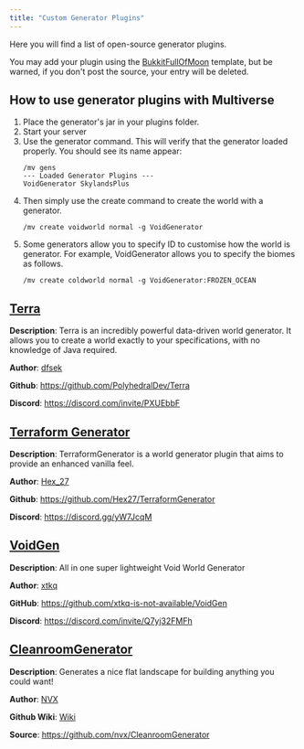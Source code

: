 ```yaml
---
title: "Custom Generator Plugins"
---
```


Here you will find a list of open-source generator plugins.

You may add your plugin using the [BukkitFullOfMoon](https://github.com/Dinnerbone/BukkitFullOfMoon) template, but be warned, if you don't post the source, your entry will be deleted.

## How to use generator plugins with Multiverse

1. Place the generator's jar in your plugins folder.
2. Start your server
3. Use the generator command. This will verify that the generator loaded properly. You should see its name appear:
   ```
   /mv gens
   --- Loaded Generator Plugins ---
   VoidGenerator SkylandsPlus
   ```
4. Then simply use the create command to create the world with a generator.
   ```
   /mv create voidworld normal -g VoidGenerator
   ```
5. Some generators allow you to specify ID to customise how the world is generator. For example, VoidGenerator allows you to specify the biomes as follows.
   ```
   /mv create coldworld normal -g VoidGenerator:FROZEN_OCEAN
   ```

## [Terra](https://www.spigotmc.org/resources/terra.85151/)

**Description**: Terra is an incredibly powerful data-driven world generator. It allows you to create a world exactly to your specifications, with no knowledge of Java required.

**Author**: [dfsek](https://www.spigotmc.org/resources/authors/dfsek.597832/)

**Github**: https://github.com/PolyhedralDev/Terra

**Discord**: https://discord.com/invite/PXUEbbF

## [Terraform Generator](https://www.spigotmc.org/resources/terraformgenerator-1-18-2-1-21-4.75132/)

**Description**: TerraformGenerator is a world generator plugin that aims to provide an enhanced vanilla feel.

**Author**: [Hex_27](https://www.spigotmc.org/resources/authors/hex_27.23764/)

**Github**: https://github.com/Hex27/TerraformGenerator

**Discord**: https://discord.gg/yW7JcqM

## [VoidGen](https://www.spigotmc.org/resources/voidgen.25391/)

**Description**: All in one super lightweight Void World Generator

**Author**: [xtkq](https://www.spigotmc.org/resources/authors/xtkq.35246/)

**GitHub**: https://github.com/xtkq-is-not-available/VoidGen

**Discord**: https://discord.com/invite/Q7yj32FMFh

## [CleanroomGenerator](https://dev.bukkit.org/projects/cleanroomgenerator)

**Description**: Generates a nice flat landscape for building anything you could want!

**Author**: [NVX](https://github.com/NVX)

**Github Wiki**: [Wiki](https://github.com/nvx/CleanroomGenerator/wiki)

**Source**: https://github.com/nvx/CleanroomGenerator
